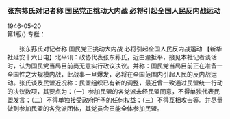 ### 张东荪氏对记者称  国民党正挑动大内战  必将引起全国人民反内战运动  

1946-05-20  
第1版()
专栏：

　　张东荪氏对记者称
    国民党正挑动大内战
    必将引起全国人民反内战运动
    【新华社延安十六日电】北平讯：政协代表张东荪氏，近由渝抵平，接见本社记者谈话时，认为国民党当局目前尚无意实行政议决议。并称：国民党当局目前正在准备一全国性之大规模内战，此战事一旦爆发，必将在全国范围内引起人民的反内战运动。张氏谈及民盟近况称：民盟组织已有新的调整，最近曾一致通过民盟统一行动的决议数项，其要点为：（一）参加民盟的各党派未经民盟同意，不得单独代表民盟发言；（二）不得单独接受政府所予的任何权益；（三）不得互相攻击等。并尽量做到参加民盟的各党派团体，其党员会员能全体参加民盟。  
